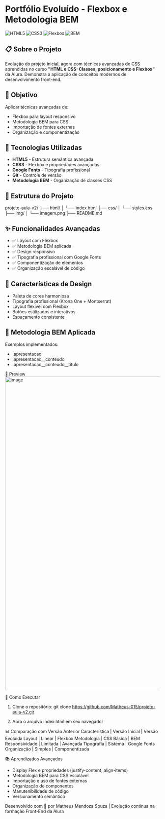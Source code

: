# Portfólio Evoluído - Flexbox e Metodologia BEM

![HTML5](https://img.shields.io/badge/HTML5-E34F26?style=for-the-badge&logo=html5&logoColor=white)
![CSS3](https://img.shields.io/badge/CSS3-1572B6?style=for-the-badge&logo=css3&logoColor=white)
![Flexbox](https://img.shields.io/badge/Flexbox-1572B6?style=for-the-badge&logo=css3&logoColor=white) 
![BEM](https://img.shields.io/badge/BEM-Methodology-1572B6?style=for-the-badge)

## 📋 Sobre o Projeto

Evolução do projeto inicial, agora com técnicas avançadas de CSS aprendidas no curso **"HTML e CSS: Classes, posicionamento e Flexbox"** da Alura. Demonstra a aplicação de conceitos modernos de desenvolvimento front-end.

## 🎯 Objetivo

Aplicar técnicas avançadas de:
- Flexbox para layout responsivo
- Metodologia BEM para CSS
- Importação de fontes externas
- Organização e componentização

## 🚀 Tecnologias Utilizadas

- **HTML5** - Estrutura semântica avançada
- **CSS3** - Flexbox e propriedades avançadas
- **Google Fonts** - Tipografia profissional
- **Git** - Controle de versão
- **Metodologia BEM** - Organização de classes CSS

## 📁 Estrutura do Projeto
projeto-aula-v2/
├── html/
│ └── index.html
├── css/
│ └── styles.css
├── img/
│ └── imagem.png
├── README.md

## ✨ Funcionalidades Avançadas

- ✅ Layout com Flexbox
- ✅ Metodologia BEM aplicada
- ✅ Design responsivo
- ✅ Tipografia profissional com Google Fonts
- ✅ Componentização de elementos
- ✅ Organização escalável de código

## 🎨 Características de Design

- Paleta de cores harmoniosa
- Tipografia profissional (Krona One + Montserrat)
- Layout flexível com Flexbox
- Botões estilizados e interativos
- Espaçamento consistente

## 🎯 Metodologia BEM Aplicada
Exemplos implementados:
- .apresentacao
- .apresentacao__conteudo
- .apresentacao__conteudo__titulo

📸 Preview
<img width="1918" height="1017" alt="image" src="https://github.com/user-attachments/assets/a3daa909-9367-4458-b286-0a82b2fc99e0" />

🔧 Como Executar
1. Clone o repositório:
git clone https://github.com/Matheus-015/projeto-aula-v2.git

2. Abra o arquivo index.html em seu navegador

📊 Comparação com Versão Anterior
Característica  |	Versão Inicial | Versão Evoluída
Layout	        | Linear	       | Flexbox
Metodologia     | CSS	Básica	   | BEM
Responsividade	| Limitada	     | Avançada
Tipografia	    | Sistema	       | Google Fonts
Organização	    | Simples	       | Componentizada

📚 Aprendizados Avançados
- Display Flex e propriedades (justify-content, align-items)
- Metodologia BEM para CSS escalável
- Importação e uso de fontes externas
- Organização de componentes
- Manutenibilidade de código
- Versionamento semântico

Desenvolvido com 💙 por Matheus Mendoza Souza | Evolução contínua na formação Front-End da Alura


